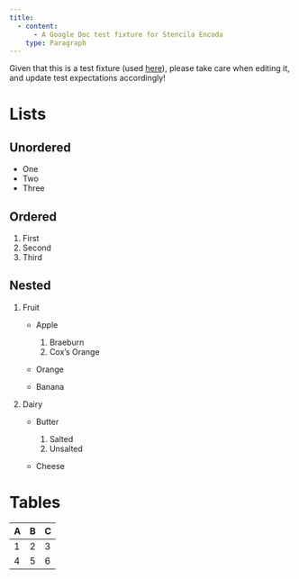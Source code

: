 ```yaml
---
title:
  - content:
      - A Google Doc test fixture for Stencila Encoda
    type: Paragraph
---
```


Given that this is a test fixture (used [here](https://github.com/stencila/encoda/blob/master/src/codecs/gdoc)), please take care when editing it, and update test expectations accordingly!

# Lists

## Unordered

-   One
-   Two
-   Three

## Ordered

1.  First
2.  Second
3.  Third

## Nested

1.  Fruit

    -   Apple

        1.  Braeburn
        2.  Cox’s Orange
    -   Orange
    -   Banana
2.  Dairy

    -   Butter

        1.  Salted
        2.  Unsalted
    -   Cheese

# Tables

| A | B | C |
| - | - | - |
| 1 | 2 | 3 |
| 4 | 5 | 6 |
